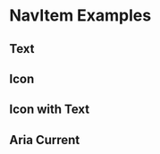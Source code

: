 # NavItem Examples

## Text
<code-tab>
<template #example>
<TextExample />
</template>
<template #code>

```vue
<!--@include: ./components/nav-item/TextExample.vue -->
```
</template>
</code-tab>

## Icon
<code-tab>
<template #example>
<IconExample />
</template>
<template #code>

```vue
<!--@include: ./components/nav-item/IconExample.vue -->
```
</template>
</code-tab>

## Icon with Text
<code-tab>
<template #example>
<IconWithTextExample />
</template>
<template #code>

```vue
<!--@include: ./components/nav-item/IconWithTextExample.vue -->
```
</template>
</code-tab>

## Aria Current
<code-tab>
<template #example>
<AriaCurrentExample />
</template>
<template #code>

```vue
<!--@include: ./components/nav-item/AriaCurrentExample.vue -->
```
</template>
</code-tab>

<script setup lang="ts">
import CodeTab from '../custom/CodeTab.vue';
import { defineClientComponent } from 'vitepress';

const TextExample = defineClientComponent(() =>  import('./components/nav-item/TextExample.vue'));
const IconExample = defineClientComponent(() =>  import('./components/nav-item/IconExample.vue'));
const IconWithTextExample = defineClientComponent(() =>  import('./components/nav-item/IconWithTextExample.vue'));
const AriaCurrentExample = defineClientComponent(() =>  import('./components/nav-item/AriaCurrentExample.vue'));
</script>
